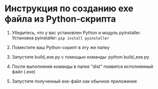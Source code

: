 Инструкция по созданию exe файла из Python-скрипта
=================================================
1. Убедитесь, что у вас установлен Python и модуль pyinstaller.
   Установка pyinstaller:
        ```pip install pyinstaller```

2. Поместите ваш Python-скрипт в эту же папку

3. Запустите build_exe.py с помощью команды:
       python build_exe.py

4. После выполнения команды в папке "dist" появится исполняемый файл (.exe)

5. Запустите полученный exe-файл как обычное приложение
